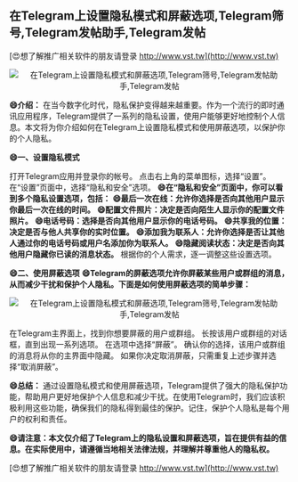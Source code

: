 ## **在Telegram上设置隐私模式和屏蔽选项,Telegram筛号,Telegram发帖助手,Telegram发帖**

[😍想了解推广相关软件的朋友请登录 http://www.vst.tw](http://www.vst.tw)

 <center><img src="https://vst.tw/MP4/tuiguang/png/0.png" alt="在Telegram上设置隐私模式和屏蔽选项,Telegram筛号,Telegram发帖助手,Telegram发帖"></center>

**😄介绍：**
在当今数字化时代，隐私保护变得越来越重要。作为一个流行的即时通讯应用程序，Telegram提供了一系列的隐私设置，使用户能够更好地控制个人信息。本文将为你介绍如何在Telegram上设置隐私模式和使用屏蔽选项，以保护你的个人隐私。

**😄一、设置隐私模式**

打开Telegram应用并登录你的帐号。
点击右上角的菜单图标，选择“设置”。
在“设置”页面中，选择“隐私和安全”选项。
**😄在“隐私和安全”页面中，你可以看到多个隐私设置选项，包括：**
**😄最后一次在线：允许你选择是否向其他用户显示你最后一次在线的时间。**
**😄配置文件照片：决定是否向陌生人显示你的配置文件照片。**
**😄电话号码：选择是否向其他用户显示你的电话号码。**
**😄共享我的位置：决定是否与他人共享你的实时位置。**
**😄添加我为联系人：允许你选择是否让其他人通过你的电话号码或用户名添加你为联系人。**
**😄隐藏阅读状态：决定是否向其他用户隐藏你已读的消息状态。**
根据你的个人需求，逐一调整这些设置选项。

**😄二、使用屏蔽选项**
**😄Telegram的屏蔽选项允许你屏蔽某些用户或群组的消息，从而减少干扰和保护个人隐私。下面是如何使用屏蔽选项的简单步骤：**

 <center><img src="https://vst.tw/MP4/tuiguang/png/7.png" alt="在Telegram上设置隐私模式和屏蔽选项,Telegram筛号,Telegram发帖助手,Telegram发帖"></center>

在Telegram主界面上，找到你想要屏蔽的用户或群组。
长按该用户或群组的对话框，直到出现一系列选项。
在选项中选择“屏蔽”。
确认你的选择，该用户或群组的消息将从你的主界面中隐藏。
如果你决定取消屏蔽，只需重复上述步骤并选择“取消屏蔽”。

**😄总结：**
通过设置隐私模式和使用屏蔽选项，Telegram提供了强大的隐私保护功能，帮助用户更好地保护个人信息和减少干扰。在使用Telegram时，我们应该积极利用这些功能，确保我们的隐私得到最佳的保护。记住，保护个人隐私是每个用户的权利和责任。

**😄请注意：本文仅介绍了Telegram上的隐私设置和屏蔽选项，旨在提供有益的信息。在实际使用中，请遵循当地相关法律法规，并理解并尊重他人的隐私权。**

[😍想了解推广相关软件的朋友请登录 http://www.vst.tw](http://www.vst.tw)



